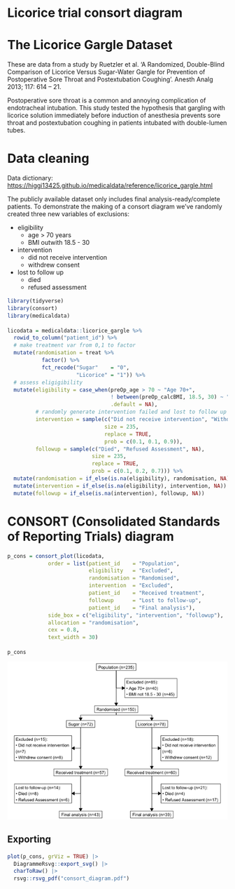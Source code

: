 # Licorice trial consort diagram

# The Licorice Gargle Dataset

These are data from a study by Ruetzler et al. ‘A Randomized,
Double-Blind Comparison of Licorice Versus Sugar-Water Gargle for
Prevention of Postoperative Sore Throat and Postextubation Coughing’.
Anesth Analg 2013; 117: 614 – 21.

Postoperative sore throat is a common and annoying complication of
endotracheal intubation. This study tested the hypothesis that gargling
with licorice solution immediately before induction of anesthesia
prevents sore throat and postextubation coughing in patients intubated
with double-lumen tubes.

# Data cleaning

Data dictionary:
https://higgi13425.github.io/medicaldata/reference/licorice_gargle.html

The publicly available dataset only includes final
analysis-ready/complete patients. To demonstrate the making of a consort
diagram we’ve randomly created three new variables of exclusions:

- eligibility
  - age \> 70 years
  - BMI outwith 18.5 - 30
- intervention
  - did not receive intervention
  - withdrew consent
- lost to follow up
  - died
  - refused assessment

``` r
library(tidyverse)
library(consort)
library(medicaldata)

licodata = medicaldata::licorice_gargle %>% 
  rowid_to_column("patient_id") %>% 
  # make treatment var from 0,1 to factor
  mutate(randomisation = treat %>% 
           factor() %>% 
           fct_recode("Sugar"    = "0",
                      "Licorice" = "1")) %>% 
  # assess eligigibility
  mutate(eligibility = case_when(preOp_age > 70 ~ "Age 70+",
                                 ! between(preOp_calcBMI, 18.5, 30) ~ "BMI not 18.5 - 30",
                                 .default = NA),
         # randomly generate intervention failed and lost to follow up variables
         intervention = sample(c("Did not receive intervention", "Withdrew consent",NA),
                               size = 235,
                               replace = TRUE,
                               prob = c(0.1, 0.1, 0.9)),
         followup = sample(c("Died", "Refused Assessment", NA),
                           size = 235,
                           replace = TRUE,
                           prob = c(0.1, 0.2, 0.7))) %>% 
  mutate(randomisation = if_else(is.na(eligibility), randomisation, NA)) %>% 
  mutate(intervention = if_else(is.na(eligibility), intervention, NA)) %>% 
  mutate(followup = if_else(is.na(intervention), followup, NA))
```

# CONSORT (Consolidated Standards of Reporting Trials) diagram

``` r
p_cons = consort_plot(licodata,
             order = list(patient_id    = "Population",
                          eligibility   = "Excluded",
                          randomisation = "Randomised",
                          intervention  = "Excluded",
                          patient_id    = "Received treatment",
                          followup      = "Lost to follow-up",
                          patient_id    = "Final analysis"),
             side_box = c("eligibility", "intervention", "followup"),
             allocation = "randomisation",
             cex = 0.8,
             text_width = 30)

p_cons
```

![](flowchart_files/figure-commonmark/unnamed-chunk-2-1.png)

## Exporting

``` r
plot(p_cons, grViz = TRUE) |> 
  DiagrammeRsvg::export_svg() |> 
  charToRaw() |> 
  rsvg::rsvg_pdf("consort_diagram.pdf")
```
